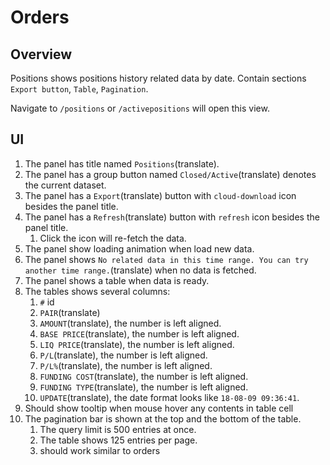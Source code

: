 # Orders

## Overview

Positions shows positions history related data by date. Contain sections `Export button`, `Table`, `Pagination`.

Navigate to `/positions` or `/activepositions` will open this view.


## UI

1. The panel has title named `Positions`(translate).
1. The panel has a group button named `Closed/Active`(translate) denotes the current dataset.
1. The panel has a `Export`(translate) button with `cloud-download` icon besides the panel title.
1. The panel has a `Refresh`(translate) button with `refresh` icon besides the panel title.
    1. Click the icon will re-fetch the data.
1. The panel show loading animation when load new data.
1. The panel shows `No related data in this time range. You can try another time range.`(translate) when no data is fetched.
1. The panel shows a table when data is ready.
1. The tables shows several columns:
    1. `#` id
    1. `PAIR`(translate)
    1. `AMOUNT`(translate), the number is left aligned.
    1. `BASE PRICE`(translate), the number is left aligned.
    1. `LIQ PRICE`(translate), the number is left aligned.
    1. `P/L`(translate), the number is left aligned.
    1. `P/L%`(translate), the number is left aligned.
    1. `FUNDING COST`(translate), the number is left aligned.
    1. `FUNDING TYPE`(translate), the number is left aligned.
    1. `UPDATE`(translate), the date format looks like `18-08-09 09:36:41`.
1. Should show tooltip when mouse hover any contents in table cell
1. The pagination bar is shown at the top and the bottom of the table.
    1. The query limit is 500 entries at once.
    1. The table shows 125 entries per page.
    1. should work similar to orders

